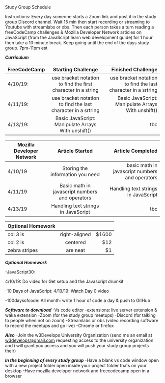 Study Group Schedule


Instructions: Every day someone starts a Zoom link and post it in the study group Discord channel. Wait 15 min then start recording or streaming to Youtube with streamlabs or obs. Then each person takes a turn reading a freeCodeCamp challenges & Mozilla Developer Network articles on JavaScript (from the JavaScript learn web development guide) for 1 hour then take a 10 minute break. Keep going until the end of the days study group. 7pm-11pm est

***Curriculum***



| FreeCodeCamp        |    Starting Challenge       |  Finished Challenge  |
| ------------- |:-------------:| -----:|
| 4/10/19:     | use bracket notation to find the first character in a string | use bracket notation to find the last character in a srtring |
| 4/11/19:    | use bracket notation to find the last character in a srtring      |   Basic JavaScript: Manipulate Arrays With unshift() |
| 4/13/19: | Basic JavaScript: Manipulate Arrays With unshift()      |    tbc |



| Mozilla Developer Network       | Article Started          | Article Completed  |
| ------------- |:-------------:| -----:|
| 4/10/19      | Storing the information you need | basic math in javascript numbers and operators |
| 4/11/19    | Basic math in javascript numbers and operators      |    Handling text strings in Java​Script |
| 4/13/19 | Handling text strings in Java​Script      |    tbc |



| Optional Homework        |            |   |
| ------------- |:-------------:| -----:|
| col 3 is      | right-aligned | $1600 |
| col 2 is      | centered      |   $12 |
| zebra stripes | are neat      |    $1 |
***Optional Homework***

-JavaScript30:

4/10/19: Do video for Get setup and the Javascript drumkit 


-10 Days of JavaScript:
4/10/19: Watch Day 0 video


-100daysofcode:
All month: write 1 hour of code a day & push to GitHub


***Software to download***
-Vs code editor -extensions: live server extension & waka extension
-Zoom (for the study group meetups)
-Discord (for talking to people when not on zoom)
-Streamlabs or obs (video recording software to record the meetups and go live)
-Chrome or firefox 


***Also***
-Join the w3Develops University Organization (send me an email at w3develops@gmail.com requesting access to the university organization and i will grant you access and you will push your study group projects their)


***In the beginning of every study group***
-Have a blank vs code window open with a new project folder open inside your project folder thats on your desktop
-Have mozilla developer network and freecodecamp open in a browser

